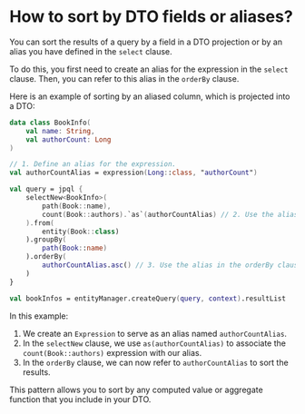 # How to sort by DTO fields or aliases?

You can sort the results of a query by a field in a DTO projection or by an alias you have defined in the `select` clause.

To do this, you first need to create an alias for the expression in the `select` clause. Then, you can refer to this alias in the `orderBy` clause.

Here is an example of sorting by an aliased column, which is projected into a DTO:

```kotlin
data class BookInfo(
    val name: String,
    val authorCount: Long
)

// 1. Define an alias for the expression.
val authorCountAlias = expression(Long::class, "authorCount")

val query = jpql {
    selectNew<BookInfo>(
        path(Book::name),
        count(Book::authors).`as`(authorCountAlias) // 2. Use the alias in the select clause.
    ).from(
        entity(Book::class)
    ).groupBy(
        path(Book::name)
    ).orderBy(
        authorCountAlias.asc() // 3. Use the alias in the orderBy clause.
    )
}

val bookInfos = entityManager.createQuery(query, context).resultList
```

In this example:
1.  We create an `Expression` to serve as an alias named `authorCountAlias`.
2.  In the `selectNew` clause, we use `as(authorCountAlias)` to associate the `count(Book::authors)` expression with our alias.
3.  In the `orderBy` clause, we can now refer to `authorCountAlias` to sort the results.

This pattern allows you to sort by any computed value or aggregate function that you include in your DTO.